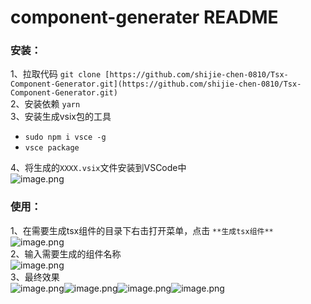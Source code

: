 # component-generater README
### 安装：
1、拉取代码   `git clone [https://github.com/shijie-chen-0810/Tsx-Component-Generator.git](https://github.com/shijie-chen-0810/Tsx-Component-Generator.git)`<br />2、安装依赖   `yarn`<br />3、安装生成vsix包的工具

-  `sudo npm i vsce -g`
-  `vsce package`

4、将生成的`XXXX.vsix`文件安装到VSCode中<br />![image.png](https://cdn.nlark.com/yuque/0/2022/png/22305382/1654674652227-2596d8ec-3f90-4079-9899-dd8ba72094c8.png#clientId=uec4c43a7-260d-4&crop=0&crop=0&crop=1&crop=1&from=paste&height=153&id=ucb664c02&margin=%5Bobject%20Object%5D&name=image.png&originHeight=306&originWidth=537&originalType=binary&ratio=1&rotation=0&showTitle=false&size=81640&status=done&style=none&taskId=u5d178ee1-07a4-463d-84fa-4457e11e32f&title=&width=268.5)
### 使用：
1、在需要生成tsx组件的目录下右击打开菜单，点击  `**生成tsx组件**`<br />![image.png](https://cdn.nlark.com/yuque/0/2022/png/22305382/1654674729636-8bb53fa4-c070-4dfb-be64-2f0ec85e7d31.png#clientId=uec4c43a7-260d-4&crop=0&crop=0&crop=1&crop=1&from=paste&height=403&id=u0ae4d579&margin=%5Bobject%20Object%5D&name=image.png&originHeight=806&originWidth=419&originalType=binary&ratio=1&rotation=0&showTitle=false&size=152870&status=done&style=none&taskId=u139a6358-ae8c-49f2-bb16-d93671b5b66&title=&width=209.5)<br />2、输入需要生成的组件名称<br />![image.png](https://cdn.nlark.com/yuque/0/2022/png/22305382/1654674901838-3ce24cb0-fbb2-4845-ba12-184d8712a9e1.png#clientId=uec4c43a7-260d-4&crop=0&crop=0&crop=1&crop=1&from=paste&height=274&id=u9c4a125e&margin=%5Bobject%20Object%5D&name=image.png&originHeight=548&originWidth=1097&originalType=binary&ratio=1&rotation=0&showTitle=false&size=60755&status=done&style=none&taskId=u4b438e60-9764-4fbd-a4db-87d1a63bda6&title=&width=548.5)<br />3、最终效果<br />![image.png](https://cdn.nlark.com/yuque/0/2022/png/22305382/1654674963514-6a426ecb-420d-4e96-bb6c-6b81dc6e7763.png#clientId=uec4c43a7-260d-4&crop=0&crop=0&crop=1&crop=1&from=paste&height=92&id=u2f7a100b&margin=%5Bobject%20Object%5D&name=image.png&originHeight=183&originWidth=186&originalType=binary&ratio=1&rotation=0&showTitle=false&size=13268&status=done&style=none&taskId=ub5f50a7d-cf38-414f-be96-d44ae7cf8d0&title=&width=93)![image.png](https://cdn.nlark.com/yuque/0/2022/png/22305382/1654674977242-1eaf9c11-af1f-44cf-ab8a-e6404194c556.png#clientId=uec4c43a7-260d-4&crop=0&crop=0&crop=1&crop=1&from=paste&height=55&id=u5f54228f&margin=%5Bobject%20Object%5D&name=image.png&originHeight=110&originWidth=421&originalType=binary&ratio=1&rotation=0&showTitle=false&size=10649&status=done&style=none&taskId=ubc71cc23-96c8-4e0c-9190-6c2be9f10d9&title=&width=210.5)![image.png](https://cdn.nlark.com/yuque/0/2022/png/22305382/1654675019666-a1f55d14-2e2f-4e7c-b4c9-c98470c5d3ea.png#clientId=uec4c43a7-260d-4&crop=0&crop=0&crop=1&crop=1&from=paste&height=72&id=ufa0b9ff7&margin=%5Bobject%20Object%5D&name=image.png&originHeight=144&originWidth=388&originalType=binary&ratio=1&rotation=0&showTitle=false&size=18335&status=done&style=none&taskId=u3ed22aa4-5ca3-4bc7-9317-dae3f49ad7d&title=&width=194)![image.png](https://cdn.nlark.com/yuque/0/2022/png/22305382/1654675006494-d91332fd-9da8-43bf-bf26-4be4e4992b37.png#clientId=uec4c43a7-260d-4&crop=0&crop=0&crop=1&crop=1&from=paste&height=34&id=ua5c5418c&margin=%5Bobject%20Object%5D&name=image.png&originHeight=67&originWidth=433&originalType=binary&ratio=1&rotation=0&showTitle=false&size=9631&status=done&style=none&taskId=u965311a9-0211-40ab-94e3-c2601bb596d&title=&width=216.5)

